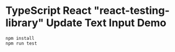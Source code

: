 TypeScript React "react-testing-library" Update Text Input Demo
===============================================================

```
npm install
npm run test
```
